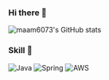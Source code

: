 ### Hi there 👋


![maam6073's GitHub stats](https://github-readme-stats.vercel.app/api?username=maam6073&show_icons=true&theme=radical)

### Skill 🌱
![Java](https://img.shields.io/badge/Java-007396.svg?&style=for-the-badge&logo=Java&logoColor=white)
![Spring](https://img.shields.io/badge/Spring-6DB33F.svg?&style=for-the-badge&logo=Spring&logoColor=white)
![AWS](https://img.shields.io/badge/S3-569A31.svg?&style=for-the-badge&logo=Java&logoColor=white)
